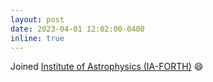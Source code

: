```yaml
---
layout: post
date: 2023-04-01 12:02:00-0400
inline: true
---
```


Joined [Institute of Astrophysics (IA-FORTH)](https://www.ia.forth.gr/people/Kumar) :smile: